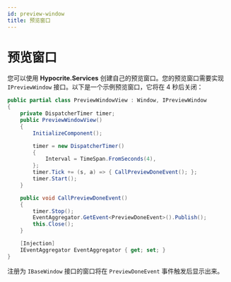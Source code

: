 ```yaml
---
id: preview-window
title: 预览窗口
---
```


# 预览窗口  

您可以使用 **Hypocrite.Services** 创建自己的预览窗口。您的预览窗口需要实现 ```IPreviewWindow``` 接口。以下是一个示例预览窗口，它将在 4 秒后关闭：

```csharp
public partial class PreviewWindowView : Window, IPreviewWindow
{
    private DispatcherTimer timer;
    public PreviewWindowView()
    {
        InitializeComponent();

        timer = new DispatcherTimer()
        {
            Interval = TimeSpan.FromSeconds(4),
        };
        timer.Tick += (s, a) => { CallPreviewDoneEvent(); };
        timer.Start();
    }

    public void CallPreviewDoneEvent()
    {
        timer.Stop();
        EventAggregator.GetEvent<PreviewDoneEvent>().Publish();
        this.Close();
    }

    [Injection]
    IEventAggregator EventAggregator { get; set; }
}
```

注册为 ```IBaseWindow``` 接口的窗口将在 ```PreviewDoneEvent``` 事件触发后显示出来。
